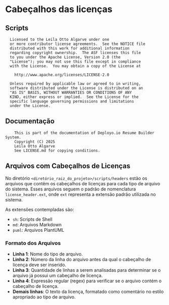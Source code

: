 # Cabeçalhos das licenças

## Scripts
```
  Licensed to the Leila Otto Algarve under one
  or more contributor license agreements.  See the NOTICE file
  distributed with this work for additional information
  regarding copyright ownership.  The ASF licenses this file
  to you under the Apache License, Version 2.0 (the
  "License"); you may not use this file except in compliance
  with the License.  You may obtain a copy of the License at
  
    http://www.apache.org/licenses/LICENSE-2.0
  
  Unless required by applicable law or agreed to in writing,
  software distributed under the License is distributed on an
  "AS IS" BASIS, WITHOUT WARRANTIES OR CONDITIONS OF ANY
  KIND, either express or implied.  See the License for the
  specific language governing permissions and limitations
  under the License. 
```

## Documentação
```
	This is part of the documentation of Deployo.io Resume Builder System.
	Copyright (C) 2025
	Leila Otto Algarve
	See LICENSE.md for copying conditions. 
```

## Arquivos com Cabeçalhos de Licenças

No diretório `<diretório_raiz_do_projeto>/scripts/headers` estão os arquivos que contêm os cabeçalhos de licenças para cada tipo de arquivo do sistema. Esses arquivos seguem o padrão de nomenclatura `license_header.ext`, onde `ext` representa a extensão padrão utilizada no sistema.

As extensões contempladas são:
- `sh`: Scripts de Shell
- `md`: Arquivos Markdown
- `puml`: Arquivos PlantUML

### Formato dos Arquivos

- **Linha 1**: Nome do tipo de arquivo.
- **Linha 2**: Número da linha do arquivo antes da qual o cabeçalho de licença deve ser inserido.
- **Linha 3**: Quantidade de linhas a serem analisadas para determinar se o arquivo já possui um cabeçalho de licença.
- **Linha 4**: Expressão regular (regex) para verificar se o arquivo contém o cabeçalho de licença.
- **Demais linhas**: O texto da licença, formatado como comentário no estilo apropriado ao tipo de arquivo.